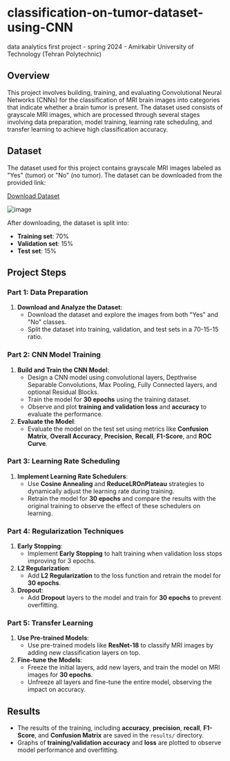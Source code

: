 # classification-on-tumor-dataset-using-CNN
data analytics first project - spring 2024 - Amirkabir University of Technology (Tehran Polytechnic)

## Overview
This project involves building, training, and evaluating Convolutional Neural Networks (CNNs) for the classification of MRI brain images into categories that indicate whether a brain tumor is present. The dataset used consists of grayscale MRI images, which are processed through several stages involving data preparation, model training, learning rate scheduling, and transfer learning to achieve high classification accuracy.

## Dataset
The dataset used for this project contains grayscale MRI images labeled as "Yes" (tumor) or "No" (no tumor). The dataset can be downloaded from the provided link:

[Download Dataset](https://drive.google.com/file/d/1sNlHFQKjyfcNE_smFT-7VT1oChmAUcPK/view?usp=sharing)

![image](https://github.com/user-attachments/assets/c18bcde1-8d3e-43e7-8bc4-fea70bd2b8c3)

After downloading, the dataset is split into:
- **Training set**: 70%
- **Validation set**: 15%
- **Test set**: 15%

## Project Steps

### Part 1: Data Preparation
1. **Download and Analyze the Dataset**:
   - Download the dataset and explore the images from both "Yes" and "No" classes.
   - Split the dataset into training, validation, and test sets in a 70-15-15 ratio.

### Part 2: CNN Model Training
1. **Build and Train the CNN Model**:
   - Design a CNN model using convolutional layers, Depthwise Separable Convolutions, Max Pooling, Fully Connected layers, and optional Residual Blocks.
   - Train the model for **30 epochs** using the training dataset.
   - Observe and plot **training and validation loss** and **accuracy** to evaluate the performance.
2. **Evaluate the Model**:
   - Evaluate the model on the test set using metrics like **Confusion Matrix**, **Overall Accuracy**, **Precision**, **Recall**, **F1-Score**, and **ROC Curve**.

### Part 3: Learning Rate Scheduling
1. **Implement Learning Rate Schedulers**:
   - Use **Cosine Annealing** and **ReduceLROnPlateau** strategies to dynamically adjust the learning rate during training.
   - Retrain the model for **30 epochs** and compare the results with the original training to observe the effect of these schedulers on learning.

### Part 4: Regularization Techniques
1. **Early Stopping**:
   - Implement **Early Stopping** to halt training when validation loss stops improving for 3 epochs.
2. **L2 Regularization**:
   - Add **L2 Regularization** to the loss function and retrain the model for **30 epochs**.
3. **Dropout**:
   - Add **Dropout** layers to the model and train for **30 epochs** to prevent overfitting.

### Part 5: Transfer Learning
1. **Use Pre-trained Models**:
   - Use pre-trained models like **ResNet-18** to classify MRI images by adding new classification layers on top.
2. **Fine-tune the Models**:
   - Freeze the initial layers, add new layers, and train the model on MRI images for **30 epochs**.
   - Unfreeze all layers and fine-tune the entire model, observing the impact on accuracy.


## Results
- The results of the training, including **accuracy**, **precision**, **recall**, **F1-Score**, and **Confusion Matrix** are saved in the `results/` directory.
- Graphs of **training/validation accuracy** and **loss** are plotted to observe model performance and overfitting.



